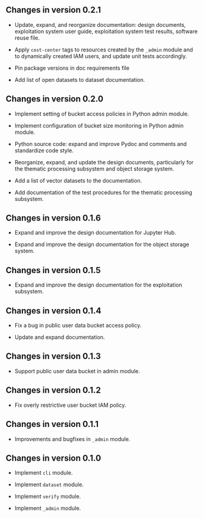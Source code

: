 ## Changes in version 0.2.1

 * Update, expand, and reorganize documentation: design documents, exploitation
   system user guide, exploitation system test results, software reuse file. 

 * Apply `cost-center` tags to resources created by the `_admin` module
   and to dynamically created IAM users, and update unit tests accordingly.

 * Pin package versions in doc requirements file

 * Add list of open datasets to dataset documentation.

## Changes in version 0.2.0

 * Implement setting of bucket access policies in Python admin module.

 * Implement configuration of bucket size monitoring in Python admin module.

 * Python source code: expand and improve Pydoc and comments and standardize
   code style.

 * Reorganize, expand, and update the design documents, particularly for the
   thematic processing subsystem and object storage system.

 * Add a list of vector datasets to the documentation.

 * Add documentation of the test procedures for the thematic processing
   subsystem.

## Changes in version 0.1.6

 * Expand and improve the design documentation for Jupyter Hub.

 * Expand and improve the design documentation for the object storage system.

## Changes in version 0.1.5

 * Expand and improve the design documentation for the exploitation subsystem.

## Changes in version 0.1.4

 * Fix a bug in public user data bucket access policy.

 * Update and expand documentation.

## Changes in version 0.1.3

 * Support public user data bucket in admin module.

## Changes in version 0.1.2

 * Fix overly restrictive user bucket IAM policy.

## Changes in version 0.1.1

 * Improvements and bugfixes in `_admin` module.

## Changes in version 0.1.0

 * Implement `cli` module.

 * Implement `dataset` module.

 * Implement `verify` module.

 * Implement `_admin` module.
